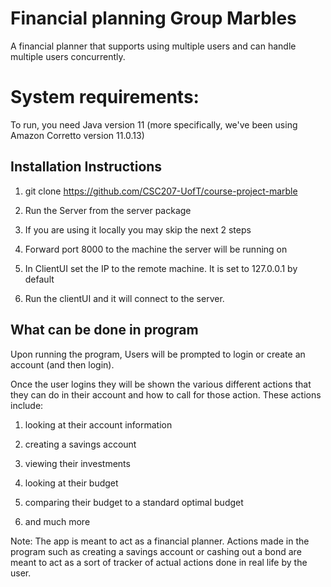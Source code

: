 # Financial planning Group Marbles

A financial planner that supports using multiple users and can handle multiple users concurrently.
# System requirements:
  To run, you need Java version 11 (more specifically, we've been using Amazon Corretto version 11.0.13)

## Installation Instructions

1. git clone https://github.com/CSC207-UofT/course-project-marble
 
2. Run the Server from the server package

3. If you are using it locally you may skip the next 2 steps

4. Forward port 8000 to the machine the server will be running on

5. In ClientUI set the IP to the remote machine. It is set to 127.0.0.1 by default

6. Run the clientUI and it will connect to the server.

## What can be done in program
Upon running the program, Users will be prompted to login or create an account (and then login). 

Once the user logins they will be shown the various different actions that they can do in
their account and how to call for those action. 
These actions include:
  1) looking at their account information
  
  2) creating a savings account
  
  3) viewing their investments
  
  4) looking at their budget
  
  5) comparing their budget to a standard optimal budget
  
  6) and much more

Note: The app is meant to act as a financial planner. Actions made in the program such as creating a 
savings account or cashing out a bond are meant to act as a sort of tracker of actual actions done in 
real life by the user.
